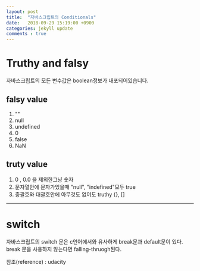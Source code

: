 ```yaml
---
layout: post
title:  "자바스크립트의 Conditionals"
date:   2018-09-29 15:19:00 +0900
categories: jekyll update
comments : true
---
```


# Truthy and falsy

자바스크립트의 모든 변수값은 boolean정보가 내포되어있습니다.

## falsy value

1. ""
2. null
3. undefined
4. 0
5. false
6. NaN

## truty value

1. 0 , 0.0 을 제외한그냥 숫자
2. 문자열안에 문자가있을때 "null", "indefined"모두 true
3. 중괄호와 대괄호안에 아무것도 없어도 truthy {}, []

---
# switch

자바스크립트의 switch 문은 c언어에서와 유사하게 break문과 default문이 있다. break 문을 사용하지 않는다면 falling-thruogh된다.

참조(reference) : udacity
